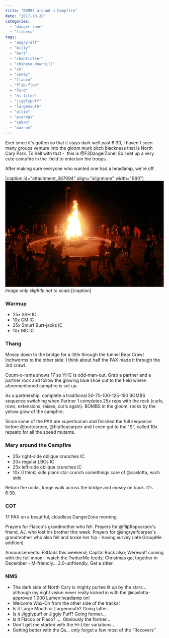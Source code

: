 ```yaml
---
title: "BOMBS around a Campfire"
date: "2017-10-20"
categories: 
  - "danger-zone"
  - "fitness"
tags: 
  - "angry-elf"
  - "billy"
  - "burt"
  - "chanticleer"
  - "chinese-downhill"
  - "ck"
  - "coney"
  - "flacco"
  - "flip-flop"
  - "ford"
  - "hi-liter"
  - "jigglypuff"
  - "largemouth"
  - "ollie"
  - "pierogi"
  - "saban"
  - "wax-on"
---
```


Ever since it's gotten so that it stays dark well past 6:30, I haven't seen many groups venture into the gloom murk pitch blackness that is North Cary Park. To hell with that -  this is @F3DangerZone! So I set up a very cute campfire in the  field to entertain the troops.

After making sure everyone who wanted one had a headlamp, we're off.

\[caption id="attachment\_387094" align="alignnone" width="960"\]![campfire_in_ocamp](images/campfire_in_ocamp.jpg) _Image only slightly not to scale._\[/caption\]

### Warmup

- 25x SSH IC
- 10x GM IC
- 25x Smurf Burt-jacks IC
- 10x MC IC

### Thang

Mosey down to the bridge for a little through the tunnel Bear Crawl Inchworms to the other side. I think about half the PAX made it through the 3rd crawl.

Count-o-rama shows 17 so YHC is odd-man-out. Grab a partner and a partner rock and follow the glowing blue shoe out to the field where aforementioned campfire is set up.

As a partnership, complete a traditional 50-75-100-125-150 BOMBS sequence switching when Partner 1 completes 25x reps with the rock (curls, rows, extensions, raises, curls again). BOMBS in the gloom, rocks by the yellow glow of the campfire.

Since some of the PAX are superhuman and finished the full sequence before @burtcarpex, @flipflopcarpex and I even got to the "S", called 10x repeato for all the speed mutants.

### Mary around the Campfire

- 25x right-side oblique crunches IC
- 20x regular LBCs IC
- 25x left-side oblique crunches IC
- 10x (I think) side plank star crunch somethings care of @caslotta, each side

Return the rocks, lunge walk across the bridge and mosey on back. It's 6:30.

### COT

17 PAX on a beautiful, cloudless DangerZone morning.

Prayers for Flacco's grandmother who fell. Prayers for @flipflopcarpex's friend, AJ, who lost his brother this week. Prayers for @angryelfcarpex's grandmother who also fell and broke her hip - having survey (late GroupMe addition)

Announcements: F3Dads this weekend; Capital Ruck also; Werewolf coming with the full moon - watch the TwitterMe feeds; Christmas get together in December - M-friendly... 2.0-unfriendly. Get a sitter.

### NMS

- The dark side of North Cary is mighty purtee lit up by the stars... although my night vision never really kicked in with the @caslotta-approved 1,000 Lumen headlamp on!
- Welcome Wax-On from the other side of the tracks!
- Is it Large Mouth or Largemouth? Going latter...
- Is it Jigglypuff or Jiggly Puff? Going former...
- Is it Flacco or Flaco? ...  Obviously the former...
- Don't get me started with the Hi-Liter variations...
- Getting better with the Qs... only forgot a few most of the "Recovers"
